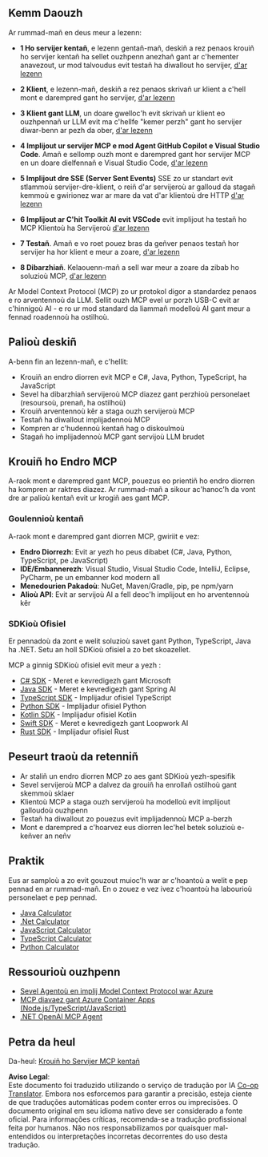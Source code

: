 <!--
CO_OP_TRANSLATOR_METADATA:
{
  "original_hash": "f77fa364511cb670d6262d119d56f562",
  "translation_date": "2025-06-11T09:07:42+00:00",
  "source_file": "03-GettingStarted/README.md",
  "language_code": "br"
}
-->
## Kemm Daouzh  

Ar rummad-mañ en deus meur a lezenn:

- **1 Ho servijer kentañ**, e lezenn gentañ-mañ, deskiñ a rez penaos krouiñ ho servijer kentañ ha sellet ouzhpenn anezhañ gant ar c'hementer anavezout, ur mod talvoudus evit testañ ha diwallout ho servijer, [d'ar lezenn](/03-GettingStarted/01-first-server/README.md)

- **2 Klient**, e lezenn-mañ, deskiñ a rez penaos skrivañ ur klient a c'hell mont e darempred gant ho servijer, [d'ar lezenn](/03-GettingStarted/02-client/README.md)

- **3 Klient gant LLM**, un doare gwelloc'h evit skrivañ ur klient eo ouzhpennañ ur LLM evit ma c'hellfe "kemer perzh" gant ho servijer diwar-benn ar pezh da ober, [d'ar lezenn](/03-GettingStarted/03-llm-client/README.md)

- **4 Implijout ur servijer MCP e mod Agent GitHub Copilot e Visual Studio Code**. Amañ e sellomp ouzh mont e darempred gant hor servijer MCP en un doare dielfennañ e Visual Studio Code, [d'ar lezenn](/03-GettingStarted/04-vscode/README.md)

- **5 Implijout dre SSE (Server Sent Events)** SSE zo ur standart evit stlammoù servijer-dre-klient, o reiñ d'ar servijeroù ar galloud da stagañ kemmoù e gwirionez war ar mare da vat d'ar klientoù dre HTTP [d'ar lezenn](/03-GettingStarted/05-sse-server/README.md)

- **6 Implijout ar C'hit Toolkit AI evit VSCode** evit implijout ha testañ ho MCP Klientoù ha Servijeroù [d'ar lezenn](/03-GettingStarted/06-aitk/README.md)

- **7 Testañ**. Amañ e vo roet pouez bras da geñver penaos testañ hor servijer ha hor klient e meur a zoare, [d'ar lezenn](/03-GettingStarted/07-testing/README.md)

- **8 Dibarzhiañ**. Kelaouenn-mañ a sell war meur a zoare da zibab ho soluzioù MCP, [d'ar lezenn](/03-GettingStarted/08-deployment/README.md)


Ar Model Context Protocol (MCP) zo ur protokol digor a standardez penaos e ro arventennoù da LLM. Sellit ouzh MCP evel ur porzh USB-C evit ar c'hinnigoù AI - e ro ur mod standard da liammañ modelloù AI gant meur a fennad roadennoù ha ostilhoù.

## Palioù deskiñ

A-benn fin an lezenn-mañ, e c'hellit:

- Krouiñ an endro diorren evit MCP e C#, Java, Python, TypeScript, ha JavaScript
- Sevel ha dibarzhiañ servijeroù MCP diazez gant perzhioù personelaet (resoursoù, prenañ, ha ostilhoù)
- Krouiñ arventennoù kêr a staga ouzh servijeroù MCP
- Testañ ha diwallout implijadennoù MCP
- Kompren ar c'hudennoù kentañ hag o diskoulmoù
- Stagañ ho implijadennoù MCP gant servijoù LLM brudet

## Krouiñ ho Endro MCP

A-raok mont e darempred gant MCP, pouezus eo prientiñ ho endro diorren ha kompren ar raktres diazez. Ar rummad-mañ a sikour ac'hanoc'h da vont dre ar palioù kentañ evit ur krogiñ aes gant MCP.

### Goulennioù kentañ

A-raok mont e darempred gant diorren MCP, gwiriit e vez:

- **Endro Diorrezh**: Evit ar yezh ho peus dibabet (C#, Java, Python, TypeScript, pe JavaScript)
- **IDE/Embannerezh**: Visual Studio, Visual Studio Code, IntelliJ, Eclipse, PyCharm, pe un embanner kod modern all
- **Menedourien Pakadoù**: NuGet, Maven/Gradle, pip, pe npm/yarn
- **Alioù API**: Evit ar servijoù AI a fell deoc'h implijout en ho arventennoù kêr


### SDKioù Ofisiel

Er pennadoù da zont e welit soluzioù savet gant Python, TypeScript, Java ha .NET. Setu an holl SDKioù ofisiel a zo bet skoazellet.

MCP a ginnig SDKioù ofisiel evit meur a yezh :
- [C# SDK](https://github.com/modelcontextprotocol/csharp-sdk) - Meret e kevredigezh gant Microsoft
- [Java SDK](https://github.com/modelcontextprotocol/java-sdk) - Meret e kevredigezh gant Spring AI
- [TypeScript SDK](https://github.com/modelcontextprotocol/typescript-sdk) - Implijadur ofisiel TypeScript
- [Python SDK](https://github.com/modelcontextprotocol/python-sdk) - Implijadur ofisiel Python
- [Kotlin SDK](https://github.com/modelcontextprotocol/kotlin-sdk) - Implijadur ofisiel Kotlin
- [Swift SDK](https://github.com/modelcontextprotocol/swift-sdk) - Meret e kevredigezh gant Loopwork AI
- [Rust SDK](https://github.com/modelcontextprotocol/rust-sdk) - Implijadur ofisiel Rust

## Peseurt traoù da retenniñ

- Ar staliñ un endro diorren MCP zo aes gant SDKioù yezh-spesifik
- Sevel servijeroù MCP a dalvez da grouiñ ha enrollañ ostilhoù gant skemmoù sklaer
- Klientoù MCP a staga ouzh servijeroù ha modelloù evit implijout galloudoù ouzhpenn
- Testañ ha diwallout zo pouezus evit implijadennoù MCP a-berzh
- Mont e darempred a c'hoarvez eus diorren lec'hel betek soluzioù e-keñver an neñv

## Praktik

Eus ar samploù a zo evit gouzout muioc'h war ar c'hoantoù a welit e pep pennad en ar rummad-mañ. En o zouez e vez ivez c'hoantoù ha labourioù personelaet e pep pennad.

- [Java Calculator](./samples/java/calculator/README.md)
- [.Net Calculator](../../../03-GettingStarted/samples/csharp)
- [JavaScript Calculator](../../../03-GettingStarted/samples/javascript)
- [TypeScript Calculator](./samples/typescript/README.md)
- [Python Calculator](../../../03-GettingStarted/samples/python)

## Ressourioù ouzhpenn

- [Sevel Agentoù en implij Model Context Protocol war Azure](https://learn.microsoft.com/azure/developer/ai/intro-agents-mcp)
- [MCP diavaez gant Azure Container Apps (Node.js/TypeScript/JavaScript)](https://learn.microsoft.com/samples/azure-samples/mcp-container-ts/mcp-container-ts/)
- [.NET OpenAI MCP Agent](https://learn.microsoft.com/samples/azure-samples/openai-mcp-agent-dotnet/openai-mcp-agent-dotnet/)

## Petra da heul

Da-heul: [Krouiñ ho Servijer MCP kentañ](/03-GettingStarted/01-first-server/README.md)

**Aviso Legal**:  
Este documento foi traduzido utilizando o serviço de tradução por IA [Co-op Translator](https://github.com/Azure/co-op-translator). Embora nos esforcemos para garantir a precisão, esteja ciente de que traduções automáticas podem conter erros ou imprecisões. O documento original em seu idioma nativo deve ser considerado a fonte oficial. Para informações críticas, recomenda-se a tradução profissional feita por humanos. Não nos responsabilizamos por quaisquer mal-entendidos ou interpretações incorretas decorrentes do uso desta tradução.